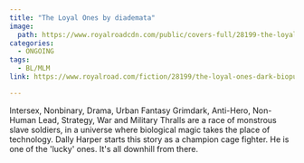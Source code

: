 ```yaml
---
title: "The Loyal Ones by diademata"
image:
  path: https://www.royalroadcdn.com/public/covers-full/28199-the-loyal-ones-dark-biopunk-fantasy.jpg
categories:
  - ONGOING
tags:
  - BL/MLM
link: https://www.royalroad.com/fiction/28199/the-loyal-ones-dark-biopunk-fantasy

---
```

Intersex, Nonbinary, Drama, Urban Fantasy  Grimdark, Anti-Hero, Non-Human Lead, Strategy, War and Military
Thralls are a race of monstrous slave soldiers, in a universe where biological magic takes the place of technology.  Dally Harper starts this story as a champion cage fighter. He is one of the 'lucky' ones. It's all downhill from there.

